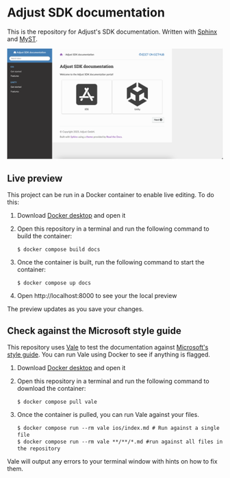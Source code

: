 # Adjust SDK documentation

This is the repository for Adjust's SDK documentation. Written with [Sphinx](https://www.sphinx-doc.org) and [MyST](https://myst-parser.readthedocs.io).

![](screenshot.png)

## Live preview

This project can be run in a Docker container to enable live editing. To do this:

1. Download [Docker desktop](https://www.docker.com/products/docker-desktop/) and open it
2. Open this repository in a terminal and run the following command to build the container:

   ```console
   $ docker compose build docs
   ```

3. Once the container is built, run the following command to start the container:

   ```console
   $ docker compose up docs
   ```

4. Open http://localhost:8000 to see your the local preview

The preview updates as you save your changes.

## Check against the Microsoft style guide

This repository uses [Vale](https://vale.sh/) to test the documentation against [Microsoft's style guide](https://learn.microsoft.com/en-us/style-guide/welcome/). You can run Vale using Docker to see if anything is flagged.

1. Download [Docker desktop](https://www.docker.com/products/docker-desktop/) and open it
2. Open this repository in a terminal and run the following command to download the container:

   ```console
   $ docker compose pull vale
   ```

3. Once the container is pulled, you can run Vale against your files.

   ```console
   $ docker compose run --rm vale ios/index.md # Run against a single file
   $ docker compose run --rm vale **/**/*.md #run against all files in the repository
   ```

Vale will output any errors to your terminal window with hints on how to fix them.
